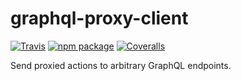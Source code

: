# graphql-proxy-client

[![Travis][build-badge]][build]
[![npm package][npm-badge]][npm]
[![Coveralls][coveralls-badge]][coveralls]

Send proxied actions to arbitrary GraphQL endpoints.

[build-badge]: https://img.shields.io/travis/pi-cubed/graphql-proxy-client/master.png?style=flat-square
[build]: https://travis-ci.org/pi-cubed/graphql-proxy-client
[npm-badge]: https://img.shields.io/npm/v/@pi-cubed/graphql-proxy-client.png?style=flat-square
[npm]: https://www.npmjs.org/package/@pi-cubed/graphql-proxy-client
[coveralls-badge]: https://img.shields.io/coveralls/pi-cubed/graphql-proxy-client/master.png?style=flat-square
[coveralls]: https://coveralls.io/github/pi-cubed/graphql-proxy-client
